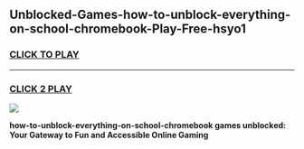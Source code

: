 
## Unblocked-Games-how-to-unblock-everything-on-school-chromebook-Play-Free-hsyo1
<h3>
<a href="https://premium76.site?title=how-to-unblock-everything-on-school-chromebook&ref=23A">CLICK TO PLAY</a></h3>
<hr>

<h3>
<a href="https://premium76.site?title=how-to-unblock-everything-on-school-chromebook&ref=23A">CLICK 2 PLAY</a>
  
</h3>

<a href="https://premium76.site?title=how-to-unblock-everything-on-school-chromebook&ref=23A"><img src="https://clearcache.store/games.png"></a>


**how-to-unblock-everything-on-school-chromebook games unblocked: Your Gateway to Fun and Accessible Online Gaming**
